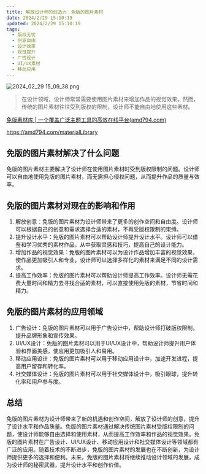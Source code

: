 ```yaml
---
title: 解放设计师的创造力：免版的图片素材
date: 2024/2/29 15:10:19
updated: 2024/2/29 15:10:19
tags:
  - 版权无忧
  - 创意自由
  - 设计效率
  - 视觉提升
  - 广告设计
  - UI/UX素材
  - 移动应用
---
```



<img src="https://static.cmdragon.cn/blog/images/2024_02_29 15_09_38.png@blog" title="2024_02_29 15_09_38.png" alt="2024_02_29 15_09_38.png"/>


> 在设计领域，设计师常常需要使用图片素材来增加作品的视觉效果。然而，传统的图片素材往往受到版权的限制，设计师不能自由地使用这些素材。

[免版素材库 | 一个覆盖广泛主题工具的高效在线平台(amd794.com)](https://amd794.com/materialLibrary)

https://amd794.com/materialLibrary

## 免版的图片素材解决了什么问题

免版的图片素材主要解决了设计师在使用图片素材时受到版权限制的问题。设计师可以自由地使用免版的图片素材，而无需担心侵权问题，从而提升作品的质量与效率。

## 免版的图片素材对现在的影响和作用

1. 解放创意：免版的图片素材为设计师带来了更多的创作空间和自由度。设计师可以根据自己的创意和需求选择合适的素材，不再受版权限制的束缚。
2. 提升设计水平：免版的图片素材可以帮助设计师提升设计水平。设计师可以借鉴和学习优秀的素材作品，从中获取灵感和技巧，提高自己的设计能力。
3. 增加作品的视觉效果：免版的图片素材可以为设计作品增加丰富的视觉效果，使作品更加吸引人和专业。设计师可以选择多样化的素材来满足不同的设计需求。
4. 提高工作效率：免版的图片素材可以帮助设计师提高工作效率。设计师无需花费大量时间和精力去寻找合适的素材，可以直接使用免版的素材，节省时间和精力。

## 免版的图片素材的应用领域

1. 广告设计：免版的图片素材可以用于广告设计中，帮助设计师打破版权限制，提升品牌形象和宣传效果。
2. UI/UX设计：免版的图片素材可以用于UI/UX设计中，帮助设计师提升用户体验和界面美感，使应用更加吸引人和易用。
3. 移动应用设计：免版的图片素材可以用于移动应用设计中，加速开发进程，提高用户留存和转化率。
4. 社交媒体设计：免版的图片素材可以用于社交媒体设计中，吸引眼球，提升转化率和用户参与度。

## 总结

免版的图片素材为设计师带来了新的机遇和创作空间，解放了设计师的创意，提升了设计水平和作品质量。免版的图片素材通过解决传统图片素材受版权限制的问题，使设计师能够自由选择和使用素材，从而提高工作效率和作品的视觉效果。免版的图片素材在广告设计、UI/UX设计、移动应用设计和社交媒体设计等领域都有广泛的应用。随着技术的不断进步，免版的图片素材的发展也在不断创新，为设计师提供更多的选择和便利。未来，免版的图片素材将继续推动设计领域的发展，成为设计师的秘密武器，提升设计水平和创作价值。